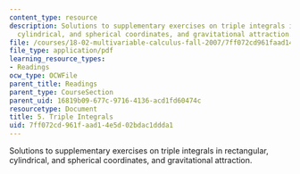 ```yaml
---
content_type: resource
description: Solutions to supplementary exercises on triple integrals in rectangular,
  cylindrical, and spherical coordinates, and gravitational attraction.
file: /courses/18-02-multivariable-calculus-fall-2007/7ff072cd961faad14e5d02bdac1ddda1_tripl_intgrl_sol.pdf
file_type: application/pdf
learning_resource_types:
- Readings
ocw_type: OCWFile
parent_title: Readings
parent_type: CourseSection
parent_uid: 16819b09-677c-9716-4136-acd1fd60474c
resourcetype: Document
title: 5. Triple Integrals
uid: 7ff072cd-961f-aad1-4e5d-02bdac1ddda1
---
```

Solutions to supplementary exercises on triple integrals in rectangular, cylindrical, and spherical coordinates, and gravitational attraction.